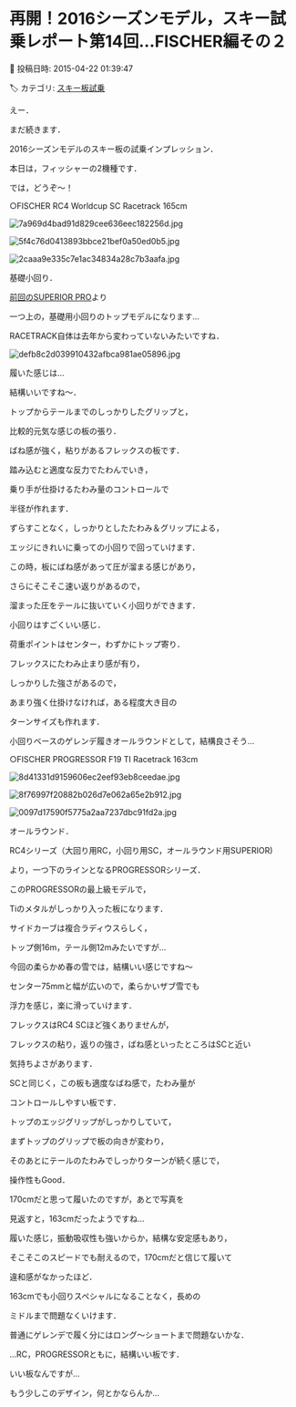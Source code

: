 # 再開！2016シーズンモデル，スキー試乗レポート第14回…FISCHER編その２

📅 投稿日時: 2015-04-22 01:39:47

🏷️ カテゴリ: [スキー板試乗](c0bd8048615710cee890e403a36cc9a2b.md)

えー．


まだ続きます．


2016シーズンモデルのスキー板の試乗インプレッション．





本日は，フィッシャーの2機種です．


では，どうぞ～！[]()





○FISCHER RC4 Worldcup SC Racetrack 165cm







![7a969d4bad91d829cee636eec182256d.jpg](images/7a969d4bad91d829cee636eec182256d.jpg)









![5f4c76d0413893bbce21bef0a50ed0b5.jpg](images/5f4c76d0413893bbce21bef0a50ed0b5.jpg)









![2caaa9e335c7e1ac34834a28c7b3aafa.jpg](images/2caaa9e335c7e1ac34834a28c7b3aafa.jpg)







基礎小回り．


[前回のSUPERIOR PRO](e9b0347050b82960c3f6598f32982dbb8.md)より


一つ上の，基礎用小回りのトップモデルになります…





RACETRACK自体は去年から変わっていないみたいですね．




![defb8c2d039910432afbca981ae05896.jpg](images/defb8c2d039910432afbca981ae05896.jpg)







履いた感じは…


結構いいですね～．


トップからテールまでのしっかりしたグリップと，


比較的元気な感じの板の張り．


ばね感が強く，粘りがあるフレックスの板です．


踏み込むと適度な反力でたわんでいき，


乗り手が仕掛けるたわみ量のコントロールで


半径が作れます．


ずらすことなく，しっかりとしたたわみ＆グリップによる，


エッジにきれいに乗っての小回りで回っていけます．


この時，板にばね感があって圧が溜まる感じがあり，


さらにそこそこ速い返りがあるので，


溜まった圧をテールに抜いていく小回りができます．


小回りはすごくいい感じ．





荷重ポイントはセンター，わずかにトップ寄り．


フレックスにたわみ止まり感が有り，


しっかりした強さがあるので，


あまり強く仕掛けなければ，ある程度大き目の


ターンサイズも作れます．


小回りベースのゲレンデ履きオールラウンドとして，結構良さそう…


[]()





○FISCHER PROGRESSOR F19 TI Racetrack 163cm







![8d41331d9159606ec2eef93eb8ceedae.jpg](images/8d41331d9159606ec2eef93eb8ceedae.jpg)









![8f76997f20882b026d7e062a65e2b912.jpg](images/8f76997f20882b026d7e062a65e2b912.jpg)









![0097d17590f5775a2aa7237dbc91fd2a.jpg](images/0097d17590f5775a2aa7237dbc91fd2a.jpg)







オールラウンド．





RC4シリーズ（大回り用RC，小回り用SC，オールラウンド用SUPERIOR)


より，一つ下のラインとなるPROGRESSORシリーズ．


このPROGRESSORの最上級モデルで，


Tiのメタルがしっかり入った板になります．


サイドカーブは複合ラディウスらしく，


トップ側16m，テール側12mみたいですが…





今回の柔らかめ春の雪では，結構いい感じですね～


センター75mmと幅が広いので，柔らかいザブ雪でも


浮力を感じ，楽に滑っていけます．





フレックスはRC4 SCほど強くありませんが，


フレックスの粘り，返りの強さ，ばね感といったところはSCと近い


気持ちよさがあります．


SCと同じく，この板も適度なばね感で，たわみ量が


コントロールしやすい板です．


トップのエッジグリップがしっかりしていて，


まずトップのグリップで板の向きが変わり，


そのあとにテールのたわみでしっかりターンが続く感じで，


操作性もGood．





170cmだと思って履いたのですが，あとで写真を


見返すと，163cmだったようですね…


履いた感じ，振動吸収性も強いからか，結構な安定感もあり，


そこそこのスピードでも耐えるので，170cmだと信じて履いて


違和感がなかったほど．


163cmでも小回りスペシャルになることなく，長めの


ミドルまで問題なくいけます．


普通にゲレンデで履く分にはロング～ショートまで問題ないかな．





…RC，PROGRESSORともに，結構いい板です．


いい板なんですが…


もう少しこのデザイン，何とかならんか…
